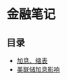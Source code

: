 # 金融笔记
## 目录
* [加息、缩表](https://github.com/craftlook/Note/blob/master/other/economic/ininreta.md)
* [美联储加息影响](https://www.zhihu.com/question/38600691/answer/416960329)
